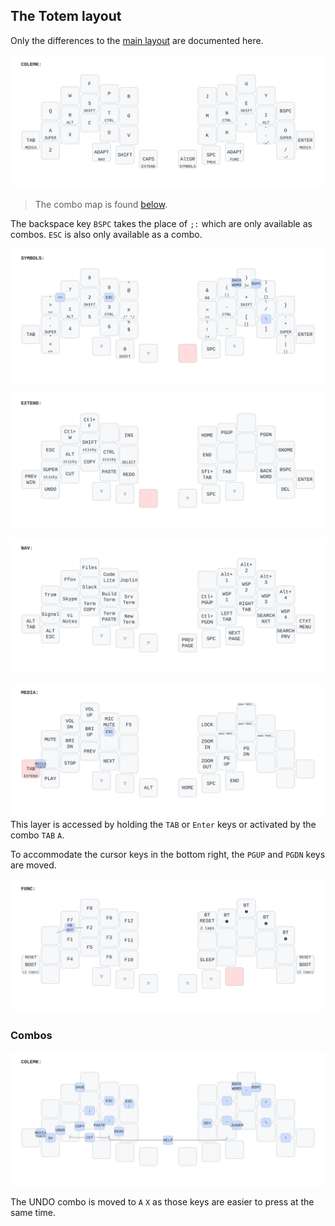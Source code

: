## The Totem layout

Only the differences to the [main layout](README.md) are documented here.

![colemak](keymap-drawer/totem_colemak.svg)

> The combo map is found [below](#combos).

The backspace key `BSPC` takes the place of `;:` which are only available as combos. `ESC` is also only available as a combo.

![symbols](keymap-drawer/totem_symbols.svg)

![extend](keymap-drawer/totem_extend.svg)

![nav](keymap-drawer/totem_nav.svg)

![media](keymap-drawer/totem_media.svg)
This layer is accessed by holding the `TAB` or `Enter` keys or activated by the
combo `TAB` `A`.

To accommodate the cursor keys in the bottom right, the `PGUP` and `PGDN` keys are moved.

![func](keymap-drawer/totem_func.svg)


### Combos
![colemak combos](keymap-drawer/totem_colemak_combos.svg)

The UNDO combo is moved to `A` `X` as those keys are easier to press at the same time.
